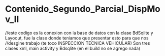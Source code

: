 # Contenido_Segundo_Parcial_DispMov_II

//este codigo es la conexion con la base de datos con la clase BdSqlite y Layoout, fue la clase donde teniamos que presentar esto para que nos 
//desgine trabajo (te toco INSPECCION TECNICA VEHICULAR)
Son tres clases xml, main activity y Bdsqlite (en el build no se agrego nada)
